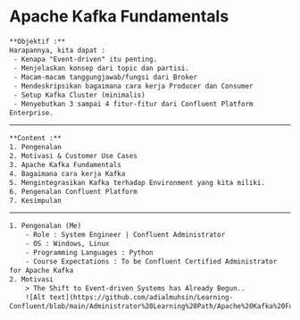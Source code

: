 # Apache Kafka Fundamentals

    **Objektif :**
    Harapannya, kita dapat :
     - Kenapa "Event-driven" itu penting.
     - Menjelaskan konsep dari topic dan partisi.
     - Macam-macam tanggungjawab/fungsi dari Broker
     - Mendeskripsikan bagaimana cara kerja Producer dan Consumer
     - Setup Kafka Cluster (minimalis)
     - Menyebutkan 3 sampai 4 fitur-fitur dari Confluent Platform Enterprise.

---

    **Content :**
    1. Pengenalan
    2. Motivasi & Customer Use Cases
    3. Apache Kafka Fundamentals
    4. Bagaimana cara kerja Kafka
    5. Mengintegrasikan Kafka terhadap Environment yang kita miliki.
    6. Pengenalan Confluent Platform
    7. Kesimpulan

---
    1. Pengenalan (Me)
        - Role : System Engineer | Confluent Administrator
        - OS : Windows, Linux
        - Programming Languages : Python
        - Course Expectations : To be Confluent Certified Administrator for Apache Kafka
    2. Motivasi
        > The Shift to Event-driven Systems has Already Begun.. 
        ![Alt text](https://github.com/adialmuhsin/Learning-Confluent/blob/main/Administrator%20Learning%20Path/Apache%20Kafka%20Fundamentals/image.png)